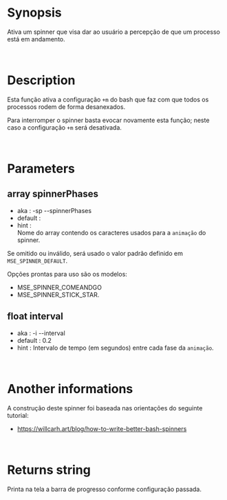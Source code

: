 # Synopsis

Ativa um spinner que visa dar ao usuário a percepção de que um processo está 
em andamento. 



&nbsp;

# Description

Esta função ativa a configuração `+m` do bash que faz com que todos os 
processos rodem de forma desanexados.

Para interromper o spinner basta evocar novamente esta função; neste caso a 
configuração `+m` será desativada.



&nbsp;

# Parameters

## array spinnerPhases

- aka       : -sp --spinnerPhases
- default   : 
- hint      :  
  Nome do array contendo os caracteres usados para a `animação` do spinner.

Se omitido ou inválido, será usado o valor padrão definido em 
`MSE_SPINNER_DEFAULT`.

Opções prontas para uso são os modelos:
- MSE_SPINNER_COMEANDGO
- MSE_SPINNER_STICK_STAR.


## float interval

- aka       : -i --interval
- default   : 0.2
- hint      :
  Intervalo de tempo (em segundos) entre cada fase da `animação`.



&nbsp;

# Another informations

A construção deste spinner foi baseada nas orientações do seguinte tutorial:
- https://willcarh.art/blog/how-to-write-better-bash-spinners



&nbsp;

# Returns string

Printa na tela a barra de progresso conforme configuração passada.